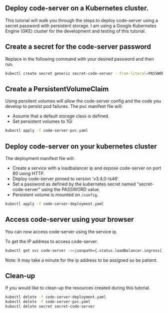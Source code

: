 ## Deploy code-server on a Kubernetes cluster.
This tutorial will walk you through the steps to deploy code-server using a secret password with persistent storage. I am using a Google Kubernetes Engine (GKE) cluster for the development and testing of this tutorial.


## Create a secret for the code-server password
Replace <password> in the following command with your desired password and then run.

```bash
kubectl create secret generic secret-code-server --from-literal=PASSWORD='<password>'
```


## Create a PersistentVolumeClaim
Using persitent volumes will allow the code-server config and the code you develop to persist pod failures.
The pvc manifest file will:
- Assume that a default storage class is defined.
- Set persistent volumes to 1Gi

```bash
kubectl apply -f code-server-pvc.yaml
```


## Deploy code-server on your kubernetes cluster
The deployment manifest file will:
- Create a service with a loadbalancer ip and expose code-server on port 80 using HTTP.
- Deploy code-server pinned to version 'v3.4.0-ls46'
- Set a password as defined by the kubernetes secret named "secret-code-server" using the PASSWORD value.
- Persistent volume is mounted on `/config`.

```bash
kubectl apply -f code-server-deployment.yaml
```


## Access code-server using your browser
You can now access code-server using the service ip.

To get the IP address to access code-server.

```bash
kubectl get svc code-server -o=jsonpath={.status.loadBalancer.ingress[].ip}
```
Note: It may take a minute for the ip address to be assigned so be patient.


## Clean-up
If you would like to clean-up the resources created during this tutorial.

```bash
kubectl delete -f code-server-deployment.yaml
kubectl delete -f code-server-pvc.yaml
kubectl delete secret secret-code-server
```
